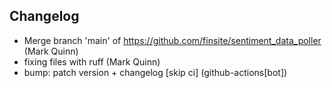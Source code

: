 ## Changelog

- Merge branch 'main' of https://github.com/finsite/sentiment_data_poller (Mark Quinn)
- fixing files with ruff (Mark Quinn)
- bump: patch version + changelog [skip ci] (github-actions[bot])